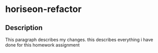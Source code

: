 # horiseon-refactor

## Description

This paragraph describes my changes.
this describes everything i have done for this homework assignment
